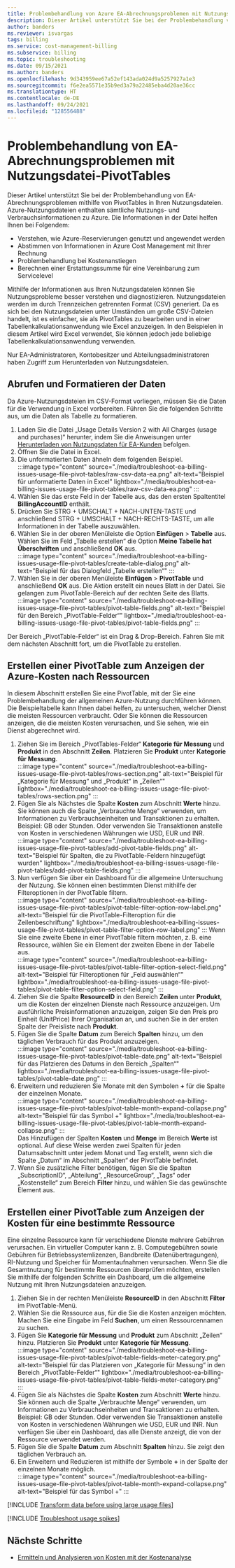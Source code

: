 ```yaml
---
title: Problembehandlung von Azure EA-Abrechnungsproblemen mit Nutzungsdatei-PivotTables
description: Dieser Artikel unterstützt Sie bei der Problembehandlung von Abrechnungsproblemen von Enterprise Agreement (EA) mithilfe von PivotTables, die aus Ihren CSV-Nutzungsdateien erstellt wurden.
author: banders
ms.reviewer: isvargas
tags: billing
ms.service: cost-management-billing
ms.subservice: billing
ms.topic: troubleshooting
ms.date: 09/15/2021
ms.author: banders
ms.openlocfilehash: 9d343959ee67a52ef143ada024d9a5257927a1e3
ms.sourcegitcommit: f6e2ea5571e35b9ed3a79a22485eba4d20ae36cc
ms.translationtype: HT
ms.contentlocale: de-DE
ms.lasthandoff: 09/24/2021
ms.locfileid: "128556488"
---
```

# <a name="troubleshoot-ea-billing-issues-with-usage-file-pivot-tables"></a>Problembehandlung von EA-Abrechnungsproblemen mit Nutzungsdatei-PivotTables

Dieser Artikel unterstützt Sie bei der Problembehandlung von EA-Abrechnungsproblemen mithilfe von PivotTables in Ihren Nutzungsdateien. Azure-Nutzungsdateien enthalten sämtliche Nutzungs- und Verbrauchsinformationen zu Azure. Die Informationen in der Datei helfen Ihnen bei Folgendem:

- Verstehen, wie Azure-Reservierungen genutzt und angewendet werden
- Abstimmen von Informationen in Azure Cost Management mit Ihrer Rechnung
- Problembehandlung bei Kostenanstiegen
- Berechnen einer Erstattungssumme für eine Vereinbarung zum Servicelevel

Mithilfe der Informationen aus Ihren Nutzungsdateien können Sie Nutzungsprobleme besser verstehen und diagnostizieren. Nutzungsdateien werden im durch Trennzeichen getrennten Format (CSV) generiert. Da es sich bei den Nutzungsdateien unter Umständen um große CSV-Dateien handelt, ist es einfacher, sie als PivotTables zu bearbeiten und in einer Tabellenkalkulationsanwendung wie Excel anzuzeigen. In den Beispielen in diesem Artikel wird Excel verwendet, Sie können jedoch jede beliebige Tabellenkalkulationsanwendung verwenden.

Nur EA-Administratoren, Kontobesitzer und Abteilungsadministratoren haben Zugriff zum Herunterladen von Nutzungsdateien.

## <a name="get-the-data-and-format-it"></a>Abrufen und Formatieren der Daten

Da Azure-Nutzungsdateien im CSV-Format vorliegen, müssen Sie die Daten für die Verwendung in Excel vorbereiten. Führen Sie die folgenden Schritte aus, um die Daten als Tabelle zu formatieren.

1. Laden Sie die Datei „Usage Details Version 2 with All Charges (usage and purchases)“ herunter, indem Sie die Anweisungen unter [Herunterladen von Nutzungsdaten für EA-Kunden](../understand/download-azure-daily-usage.md) befolgen.
1. Öffnen Sie die Datei in Excel.
1. Die unformatierten Daten ähneln dem folgenden Beispiel.  
    :::image type="content" source="./media/troubleshoot-ea-billing-issues-usage-file-pivot-tables/raw-csv-data-ea.png" alt-text="Beispiel für unformatierte Daten in Excel" lightbox="./media/troubleshoot-ea-billing-issues-usage-file-pivot-tables/raw-csv-data-ea.png" :::
1. Wählen Sie das erste Feld in der Tabelle aus, das den ersten Spaltentitel **BillingAccountID** enthält.
1. Drücken Sie STRG + UMSCHALT + NACH-UNTEN-TASTE und anschließend STRG + UMSCHALT + NACH-RECHTS-TASTE, um alle Informationen in der Tabelle auszuwählen.
1. Wählen Sie in der oberen Menüleiste die Option **Einfügen** > **Tabelle** aus. Wählen Sie im Feld „Tabelle erstellen“ die Option **Meine Tabelle hat Überschriften** und anschließend **OK** aus.  
    :::image type="content" source="./media/troubleshoot-ea-billing-issues-usage-file-pivot-tables/create-table-dialog.png" alt-text="Beispiel für das Dialogfeld „Tabelle erstellen“" :::
1. Wählen Sie in der oberen Menüleiste **Einfügen** > **PivotTable** und anschließend **OK** aus. Die Aktion erstellt ein neues Blatt in der Datei. Sie gelangen zum PivotTable-Bereich auf der rechten Seite des Blatts.  
    :::image type="content" source="./media/troubleshoot-ea-billing-issues-usage-file-pivot-tables/pivot-table-fields.png" alt-text="Beispiel für den Bereich „PivotTable-Felder“" lightbox="./media/troubleshoot-ea-billing-issues-usage-file-pivot-tables/pivot-table-fields.png" :::

Der Bereich „PivotTable-Felder“ ist ein Drag & Drop-Bereich. Fahren Sie mit dem nächsten Abschnitt fort, um die PivotTable zu erstellen.

## <a name="create-pivot-table-to-view-azure-costs-by-resources"></a>Erstellen einer PivotTable zum Anzeigen der Azure-Kosten nach Ressourcen

In diesem Abschnitt erstellen Sie eine PivotTable, mit der Sie eine Problembehandlung der allgemeinen Azure-Nutzung durchführen können. Die Beispieltabelle kann Ihnen dabei helfen, zu untersuchen, welcher Dienst die meisten Ressourcen verbraucht. Oder Sie können die Ressourcen anzeigen, die die meisten Kosten verursachen, und Sie sehen, wie ein Dienst abgerechnet wird.

1. Ziehen Sie im Bereich „PivotTables-Felder“ **Kategorie für Messung** und **Produkt** in den Abschnitt **Zeilen**. Platzieren Sie **Produkt** unter **Kategorie für Messung**.  
    :::image type="content" source="./media/troubleshoot-ea-billing-issues-usage-file-pivot-tables/rows-section.png" alt-text="Beispiel für „Kategorie für Messung“ und „Produkt“ in „Zeilen“" lightbox="./media/troubleshoot-ea-billing-issues-usage-file-pivot-tables/rows-section.png" :::
1. Fügen Sie als Nächstes die Spalte **Kosten** zum Abschnitt **Werte** hinzu. Sie können auch die Spalte „Verbrauchte Menge“ verwenden, um Informationen zu Verbrauchseinheiten und Transaktionen zu erhalten. Beispiel: GB oder Stunden. Oder verwenden Sie Transaktionen anstelle von Kosten in verschiedenen Währungen wie USD, EUR und INR.  
    :::image type="content" source="./media/troubleshoot-ea-billing-issues-usage-file-pivot-tables/add-pivot-table-fields.png" alt-text="Beispiel für Spalten, die zu PivotTable-Feldern hinzugefügt wurden" lightbox="./media/troubleshoot-ea-billing-issues-usage-file-pivot-tables/add-pivot-table-fields.png" :::
1. Nun verfügen Sie über ein Dashboard für die allgemeine Untersuchung der Nutzung. Sie können einen bestimmten Dienst mithilfe der Filteroptionen in der PivotTable filtern.  
    :::image type="content" source="./media/troubleshoot-ea-billing-issues-usage-file-pivot-tables/pivot-table-filter-option-row-label.png" alt-text="Beispiel für die PivotTable-Filteroption für die Zeilenbeschriftung" lightbox="./media/troubleshoot-ea-billing-issues-usage-file-pivot-tables/pivot-table-filter-option-row-label.png" :::
    Wenn Sie eine zweite Ebene in einer PivotTable filtern möchten, z. B. eine Ressource, wählen Sie ein Element der zweiten Ebene in der Tabelle aus.  
    :::image type="content" source="./media/troubleshoot-ea-billing-issues-usage-file-pivot-tables/pivot-table-filter-option-select-field.png" alt-text="Beispiel für Filteroptionen für „Feld auswählen“" lightbox="./media/troubleshoot-ea-billing-issues-usage-file-pivot-tables/pivot-table-filter-option-select-field.png" :::
1. Ziehen Sie die Spalte **ResourceID** in den Bereich **Zeilen** unter **Produkt**, um die Kosten der einzelnen Dienste nach Ressource anzuzeigen. Um ausführliche Preisinformationen anzuzeigen, zeigen Sie den Preis pro Einheit (UnitPrice) Ihrer Organisation an, und suchen Sie in der ersten Spalte der Preisliste nach **Produkt**.
1. Fügen Sie die Spalte **Datum** zum Bereich **Spalten** hinzu, um den täglichen Verbrauch für das Produkt anzuzeigen.  
    :::image type="content" source="./media/troubleshoot-ea-billing-issues-usage-file-pivot-tables/pivot-table-date.png" alt-text="Beispiel für das Platzieren des Datums in den Bereich „Spalten“" lightbox="./media/troubleshoot-ea-billing-issues-usage-file-pivot-tables/pivot-table-date.png" :::
1. Erweitern und reduzieren Sie Monate mit den Symbolen **+** für die Spalte der einzelnen Monate.  
    :::image type="content" source="./media/troubleshoot-ea-billing-issues-usage-file-pivot-tables/pivot-table-month-expand-collapse.png" alt-text="Beispiel für das Symbol +" lightbox="./media/troubleshoot-ea-billing-issues-usage-file-pivot-tables/pivot-table-month-expand-collapse.png" :::  
    Das Hinzufügen der Spalten **Kosten** und **Menge** im Bereich **Werte** ist optional. Auf diese Weise werden zwei Spalten für jeden Datumsabschnitt unter jedem Monat und Tag erstellt, wenn sich die Spalte „Datum“ im Abschnitt „Spalten“ der PivotTable befindet.
1. Wenn Sie zusätzliche Filter benötigen, fügen Sie die Spalten „SubscriptionID“, „Abteilung“, „ResourceGroup“, „Tags“ oder „Kostenstelle“ zum Bereich **Filter** hinzu, und wählen Sie das gewünschte Element aus.

## <a name="create-pivot-table-to-view-cost-for-a-specific-resource"></a>Erstellen einer PivotTable zum Anzeigen der Kosten für eine bestimmte Ressource

Eine einzelne Ressource kann für verschiedene Dienste mehrere Gebühren verursachen. Ein virtueller Computer kann z. B. Computegebühren sowie Gebühren für Betriebssystemlizenzen, Bandbreite (Datenübertragungen), RI-Nutzung und Speicher für Momentaufnahmen verursachen. Wenn Sie die Gesamtnutzung für bestimmte Ressourcen überprüfen möchten, erstellen Sie mithilfe der folgenden Schritte ein Dashboard, um die allgemeine Nutzung mit Ihren Nutzungsdateien anzuzeigen.

1. Ziehen Sie in der rechten Menüleiste **ResourceID** in den Abschnitt **Filter** im PivotTable-Menü.
1. Wählen Sie die Ressource aus, für die Sie die Kosten anzeigen möchten. Machen Sie eine Eingabe im Feld **Suchen**, um einen Ressourcennamen zu suchen.
1. Fügen Sie **Kategorie für Messung** und **Produkt** zum Abschnitt „Zeilen“ hinzu. Platzieren Sie **Produkt** unter **Kategorie für Messung**.  
    :::image type="content" source="./media/troubleshoot-ea-billing-issues-usage-file-pivot-tables/pivot-table-fields-meter-category.png" alt-text="Beispiel für das Platzieren von „Kategorie für Messung“ in den Bereich „PivotTable-Felder“" lightbox="./media/troubleshoot-ea-billing-issues-usage-file-pivot-tables/pivot-table-fields-meter-category.png" :::
1. Fügen Sie als Nächstes die Spalte **Kosten** zum Abschnitt **Werte** hinzu. Sie können auch die Spalte „Verbrauchte Menge“ verwenden, um Informationen zu Verbrauchseinheiten und Transaktionen zu erhalten. Beispiel: GB oder Stunden. Oder verwenden Sie Transaktionen anstelle von Kosten in verschiedenen Währungen wie USD, EUR und INR. Nun verfügen Sie über ein Dashboard, das alle Dienste anzeigt, die von der Ressource verwendet werden.
1. Fügen Sie die Spalte **Datum** zum Abschnitt **Spalten** hinzu. Sie zeigt den täglichen Verbrauch an.
1. Ein Erweitern und Reduzieren ist mithilfe der Symbole **+** in der Spalte der einzelnen Monate möglich.  
    :::image type="content" source="./media/troubleshoot-ea-billing-issues-usage-file-pivot-tables/pivot-table-month-expand-collapse.png" alt-text="Beispiel für das Symbol +" :::

[!INCLUDE [Transform data before using large usage files](../../../includes/cost-management-billing-transform-data-before-using-large-usage-files.md)]

[!INCLUDE [Troubleshoot usage spikes](../../../includes/cost-management-billing-troubleshoot-usage-spikes.md)]

## <a name="next-steps"></a>Nächste Schritte

- [Ermitteln und Analysieren von Kosten mit der Kostenanalyse](../costs/quick-acm-cost-analysis.md)